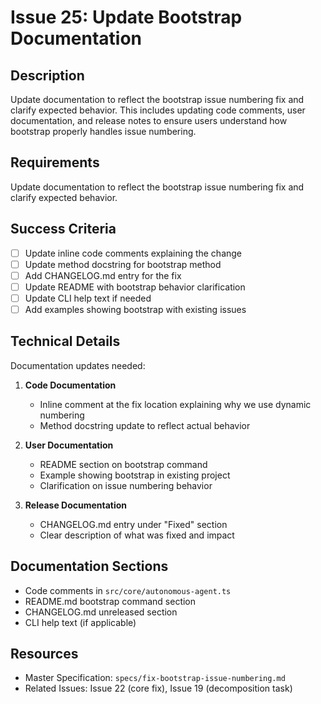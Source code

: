 # Issue 25: Update Bootstrap Documentation

## Description
Update documentation to reflect the bootstrap issue numbering fix and clarify expected behavior. This includes updating code comments, user documentation, and release notes to ensure users understand how bootstrap properly handles issue numbering.

## Requirements
Update documentation to reflect the bootstrap issue numbering fix and clarify expected behavior.

## Success Criteria
- [ ] Update inline code comments explaining the change
- [ ] Update method docstring for bootstrap method
- [ ] Add CHANGELOG.md entry for the fix
- [ ] Update README with bootstrap behavior clarification
- [ ] Update CLI help text if needed
- [ ] Add examples showing bootstrap with existing issues

## Technical Details
Documentation updates needed:

1. **Code Documentation**
   - Inline comment at the fix location explaining why we use dynamic numbering
   - Method docstring update to reflect actual behavior

2. **User Documentation**
   - README section on bootstrap command
   - Example showing bootstrap in existing project
   - Clarification on issue numbering behavior

3. **Release Documentation**
   - CHANGELOG.md entry under "Fixed" section
   - Clear description of what was fixed and impact

## Documentation Sections
- Code comments in `src/core/autonomous-agent.ts`
- README.md bootstrap command section
- CHANGELOG.md unreleased section
- CLI help text (if applicable)

## Resources
- Master Specification: `specs/fix-bootstrap-issue-numbering.md`
- Related Issues: Issue 22 (core fix), Issue 19 (decomposition task)
